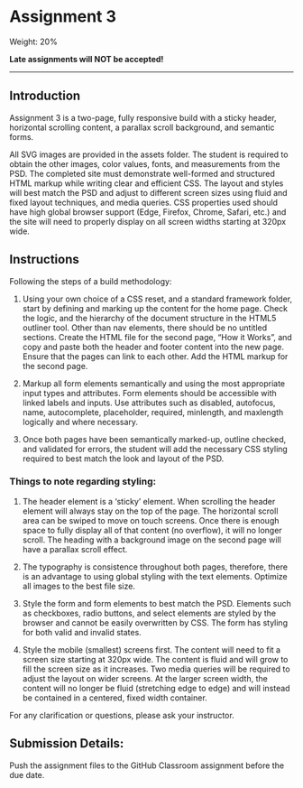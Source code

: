 # Assignment 3
Weight: 20%

**Late assignments will NOT be accepted!**

---
## Introduction

Assignment 3 is a two-page, fully responsive build with a sticky header, horizontal scrolling content, a parallax scroll background, and semantic forms. 

All SVG images are provided in the assets folder. The student is required to obtain the other images, color values, fonts, and measurements from the PSD. The completed site must demonstrate well-formed and structured HTML markup while writing clear and efficient CSS. The layout and styles will best match the PSD and adjust to different screen sizes using fluid and fixed layout techniques, and media queries. CSS properties used should have high global browser support (Edge, Firefox, Chrome, Safari, etc.) and the site will need to properly display on all screen widths starting at 320px wide.

## Instructions

Following the steps of a build methodology:

1.	Using your own choice of a CSS reset, and a standard framework folder, start by defining and marking up the content for the home page. Check the logic, and the hierarchy of the document structure in the HTML5 outliner tool. Other than nav elements, there should be no untitled sections. Create the HTML file for the second page, “How it Works”, and copy and paste both the header and footer content into the new page. Ensure that the pages can link to each other. Add the HTML markup for the second page.

2.	Markup all form elements semantically and using the most appropriate input types and attributes. Form elements should be accessible with linked labels and inputs. Use attributes such as disabled, autofocus, name, autocomplete, placeholder, required, minlength, and maxlength logically and where necessary. 

3.	Once both pages have been semantically marked-up, outline checked, and validated for errors, the student will add the necessary CSS styling required to best match the look and layout of the PSD.

### Things to note regarding styling:

1.	The header element is a ‘sticky’ element. When scrolling the header element will always stay on the top of the page. The horizontal scroll area can be swiped to move on touch screens. Once there is enough space to fully display all of that content (no overflow), it will no longer scroll. The heading with a background image on the second page will have a parallax scroll effect.

2.	The typography is consistence throughout both pages, therefore, there is an advantage to using global styling with the text elements. Optimize all images to the best file size.

3.	Style the form and form elements to best match the PSD. Elements such as checkboxes, radio buttons, and select elements are styled by the browser and cannot be easily overwritten by CSS. The form has styling for both valid and invalid states.

4.	Style the mobile (smallest) screens first. The content will need to fit a screen size starting at 320px wide. The content is fluid and will grow to fill the screen size as it increases. Two media queries will be required to adjust the layout on wider screens. At the larger screen width, the content will no longer be fluid (stretching edge to edge) and will instead be contained in a centered, fixed width container.

For any clarification or questions, please ask your instructor.


## Submission Details:
Push the assignment files to the GitHub Classroom assignment before the due date.

